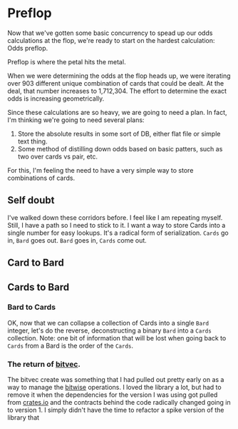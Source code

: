 # Preflop

Now that we've gotten some basic concurrency to spead up our odds calculations at the flop, 
we're ready to start on the hardest calculation: Odds preflop. 

Preflop is where the petal hits the metal.

When we were determining the odds at the flop heads up, we were iterating over 903 different unique
combination of cards that could be dealt. At the deal, that number increases to 1,712,304.
The effort to determine the exact odds is increasing geometrically. 

Since these calculations are so heavy, we are going to need a plan. In fact, I'm thinking we're
going to need several plans:

1. Store the absolute results in some sort of DB, either flat file or simple text thing.
2. Some method of distilling down odds based on basic patters, such as two over cards vs pair, etc.

For this, I'm feeling the need to have a very simple way to store combinations of cards.

## Self doubt

I've walked down these corridors before. I feel like I am repeating myself. Still, I have a path
so I need to stick to it. I want a way to store Cards into a single number for easy lookups. It's
a radical form of serialization. `Cards` go in, `Bard` goes out. `Bard` goes in, `Cards` come out.

## Card to Bard

## Cards to Bard

### Bard to Cards

OK, now that we can collapse a collection of Cards into a single `Bard` integer, let's do the reverse,
deconstructing a binary `Bard` into a `Cards` collection. Note: one bit of information that will be
lost when going back to `Cards` from a Bard is the order of the `Cards`.

### The return of [bitvec](https://github.com/ferrilab/bitvec).

The bitvec create was something that I had pulled out pretty early on as a way to manage the 
[bitwise](https://en.wikipedia.org/wiki/Bitwise_operation) operations. I loved the library a lot,
but had to remove it when the dependencies for the version I was using got pulled from
[crates.io](https://crates.io/) and the contracts behind the code radically changed going in to 
version 1. I simply didn't have the time to refactor a spike version of the library that
